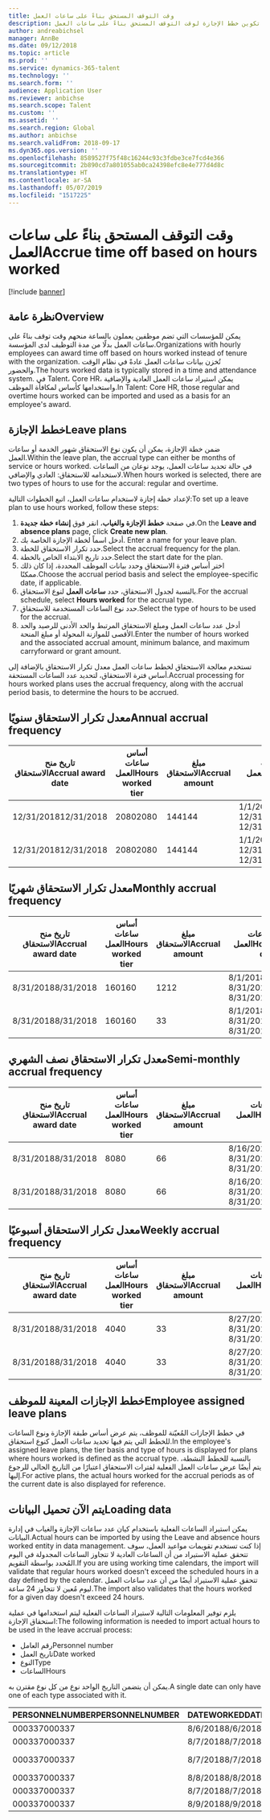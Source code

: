 ```yaml
---
title: وقت التوقف المستحق بناءً على ساعات العمل
description: يوضح هذا الموضوع كيفية تكوين خطط الإجازة لوقت التوقف المستحق بناءً على ساعات العمل.
author: andreabichsel
manager: AnnBe
ms.date: 09/12/2018
ms.topic: article
ms.prod: ''
ms.service: dynamics-365-talent
ms.technology: ''
ms.search.form: ''
audience: Application User
ms.reviewer: anbichse
ms.search.scope: Talent
ms.custom: ''
ms.assetid: ''
ms.search.region: Global
ms.author: anbichse
ms.search.validFrom: 2018-09-17
ms.dyn365.ops.version: ''
ms.openlocfilehash: 8589527f75f48c16244c93c3fdbe3ce7fcd4e366
ms.sourcegitcommit: 2b890cd7a801055ab0ca24398efc8e4e777d4d8c
ms.translationtype: HT
ms.contentlocale: ar-SA
ms.lasthandoff: 05/07/2019
ms.locfileid: "1517225"
---
```

# <a name="accrue-time-off-based-on-hours-worked"></a><span data-ttu-id="df0e8-103">وقت التوقف المستحق بناءً على ساعات العمل</span><span class="sxs-lookup"><span data-stu-id="df0e8-103">Accrue time off based on hours worked</span></span>

[!include [banner](includes/banner.md)]


## <a name="overview"></a><span data-ttu-id="df0e8-104">نظرة عامة</span><span class="sxs-lookup"><span data-stu-id="df0e8-104">Overview</span></span>

<span data-ttu-id="df0e8-105">يمكن للمؤسسات التي تضم موظفين يعملون بالساعة منحهم وقت توقف بناءً على ساعات العمل بدلًا من مدة التوظيف لدى المؤسسة.</span><span class="sxs-lookup"><span data-stu-id="df0e8-105">Organizations with hourly employees can award time off based on hours worked instead of tenure with the organization.</span></span> <span data-ttu-id="df0e8-106">تُخزن بيانات ساعات العمل عادةً في نظام الوقت والحضور.</span><span class="sxs-lookup"><span data-stu-id="df0e8-106">The hours worked data is typically stored in a time and attendance system.</span></span> <span data-ttu-id="df0e8-107">في Talent، Core HR، يمكن استيراد ساعات العمل العادية والإضافية واستخدامها كأساس لمكافأة الموظف.</span><span class="sxs-lookup"><span data-stu-id="df0e8-107">In Talent: Core HR, those regular and overtime hours worked can be imported and used as a basis for an employee's award.</span></span>

## <a name="leave-plans"></a><span data-ttu-id="df0e8-108">خطط الإجازة</span><span class="sxs-lookup"><span data-stu-id="df0e8-108">Leave plans</span></span>

<span data-ttu-id="df0e8-109">ضمن خطة الإجازة، يمكن أن يكون نوع الاستحقاق شهور الخدمة أو ساعات العمل.</span><span class="sxs-lookup"><span data-stu-id="df0e8-109">Within the leave plan, the accrual type can either be months of service or hours worked.</span></span> <span data-ttu-id="df0e8-110">في حالة تحديد ساعات العمل، يوجد نوعان من الساعات لاستخدامه للاستحقاق: العادي والإضافي.</span><span class="sxs-lookup"><span data-stu-id="df0e8-110">When hours worked is selected, there are two types of hours to use for the accural: regular and overtime.</span></span>

<span data-ttu-id="df0e8-111">لإعداد خطة إجازة لاستخدام ساعات العمل، اتبع الخطوات التالية:</span><span class="sxs-lookup"><span data-stu-id="df0e8-111">To set up a leave plan to use hours worked, follow these steps:</span></span>

1. <span data-ttu-id="df0e8-112">في صفحة **خطط الإجازة والغياب**، انقر فوق **إنشاء خطة جديدة**.</span><span class="sxs-lookup"><span data-stu-id="df0e8-112">On the **Leave and absence plans** page, click **Create new plan**.</span></span>
2. <span data-ttu-id="df0e8-113">أدخل اسماً لخطة الإجازة الخاصة بك. </span><span class="sxs-lookup"><span data-stu-id="df0e8-113">Enter a name for your leave plan.</span></span>
3. <span data-ttu-id="df0e8-114">حدد تكرار الاستحقاق للخطة.</span><span class="sxs-lookup"><span data-stu-id="df0e8-114">Select the accrual frequency for the plan.</span></span>
5. <span data-ttu-id="df0e8-115">حدد تاريخ الابتداء الخاص بالخطة.</span><span class="sxs-lookup"><span data-stu-id="df0e8-115">Select the start date for the plan.</span></span>
6. <span data-ttu-id="df0e8-116">اختر أساس فترة الاستحقاق وحدد بيانات الموظف المحددة، إذا كان ذلك ممكنًا.</span><span class="sxs-lookup"><span data-stu-id="df0e8-116">Choose the accrual period basis and select the employee-specific date, if applicable.</span></span>
7. <span data-ttu-id="df0e8-117">بالنسبة لجدول الاستحقاق، حدد **ساعات العمل** لنوع الاستحقاق.</span><span class="sxs-lookup"><span data-stu-id="df0e8-117">For the accrual schedule, select **Hours worked** for the accrual type.</span></span>
8. <span data-ttu-id="df0e8-118">حدد نوع الساعات المستخدمة للاستحقاق.</span><span class="sxs-lookup"><span data-stu-id="df0e8-118">Select the type of hours to be used for the accrual.</span></span>
9. <span data-ttu-id="df0e8-119">أدخل عدد ساعات العمل ومبلغ الاستحقاق المرتبط والحد الأدنى للرصيد والحد الأقصى للموازنة المحولة أو مبلغ المنحة.</span><span class="sxs-lookup"><span data-stu-id="df0e8-119">Enter the number of hours worked and the associated accrual amount, minimum balance, and maximum carryforward or grant amount.</span></span>

<span data-ttu-id="df0e8-120">تستخدم معالجة الاستحقاق لخطط ساعات العمل معدل تكرار الاستحقاق بالإضافة إلى أساس فترة الاستحقاق، لتحديد عدد الساعات المستحقة.</span><span class="sxs-lookup"><span data-stu-id="df0e8-120">Accrual processing for hours worked plans uses the accrual frequency, along with the accrual period basis, to determine the hours to be accrued.</span></span>

## <a name="annual-accrual-frequency"></a><span data-ttu-id="df0e8-121">معدل تكرار الاستحقاق سنويًا</span><span class="sxs-lookup"><span data-stu-id="df0e8-121">Annual accrual frequency</span></span>

| <span data-ttu-id="df0e8-122">تاريخ منح الاستحقاق</span><span class="sxs-lookup"><span data-stu-id="df0e8-122">Accrual award date</span></span>    | <span data-ttu-id="df0e8-123">أساس ساعات العمل</span><span class="sxs-lookup"><span data-stu-id="df0e8-123">Hours worked tier</span></span>    | <span data-ttu-id="df0e8-124">مبلغ الاستحقاق</span><span class="sxs-lookup"><span data-stu-id="df0e8-124">Accrual amount</span></span>        | <span data-ttu-id="df0e8-125">تواريخ ساعات العمل</span><span class="sxs-lookup"><span data-stu-id="df0e8-125">Hours worked dates</span></span>   | <span data-ttu-id="df0e8-126">القيم الفعلية لساعات العمل</span><span class="sxs-lookup"><span data-stu-id="df0e8-126">Hours worked actuals</span></span>| <span data-ttu-id="df0e8-127">المكافأة</span><span class="sxs-lookup"><span data-stu-id="df0e8-127">Award</span></span>               |
| --------------------- | -------------------- | --------------------- | -------------------- |-------------------- |-------------------- |
| <span data-ttu-id="df0e8-128">12/31/2018</span><span class="sxs-lookup"><span data-stu-id="df0e8-128">12/31/2018</span></span>            | <span data-ttu-id="df0e8-129">2080</span><span class="sxs-lookup"><span data-stu-id="df0e8-129">2080</span></span>                 | <span data-ttu-id="df0e8-130">144</span><span class="sxs-lookup"><span data-stu-id="df0e8-130">144</span></span>                   | <span data-ttu-id="df0e8-131">1/1/2018-12/31/2018</span><span class="sxs-lookup"><span data-stu-id="df0e8-131">1/1/2018-12/31/2018</span></span>  | <span data-ttu-id="df0e8-132">2085</span><span class="sxs-lookup"><span data-stu-id="df0e8-132">2085</span></span>                | <span data-ttu-id="df0e8-133">144</span><span class="sxs-lookup"><span data-stu-id="df0e8-133">144</span></span>                 |        
| <span data-ttu-id="df0e8-134">12/31/2018</span><span class="sxs-lookup"><span data-stu-id="df0e8-134">12/31/2018</span></span>            | <span data-ttu-id="df0e8-135">2080</span><span class="sxs-lookup"><span data-stu-id="df0e8-135">2080</span></span>                 | <span data-ttu-id="df0e8-136">144</span><span class="sxs-lookup"><span data-stu-id="df0e8-136">144</span></span>                   | <span data-ttu-id="df0e8-137">1/1/2018-12/31/2018</span><span class="sxs-lookup"><span data-stu-id="df0e8-137">1/1/2018-12/31/2018</span></span>  | <span data-ttu-id="df0e8-138">2000</span><span class="sxs-lookup"><span data-stu-id="df0e8-138">2000</span></span>                | <span data-ttu-id="df0e8-139">0</span><span class="sxs-lookup"><span data-stu-id="df0e8-139">0</span></span>                 |


## <a name="monthly-accrual-frequency"></a><span data-ttu-id="df0e8-140">معدل تكرار الاستحقاق شهريًا</span><span class="sxs-lookup"><span data-stu-id="df0e8-140">Monthly accrual frequency</span></span>

| <span data-ttu-id="df0e8-141">تاريخ منح الاستحقاق</span><span class="sxs-lookup"><span data-stu-id="df0e8-141">Accrual award date</span></span>    | <span data-ttu-id="df0e8-142">أساس ساعات العمل</span><span class="sxs-lookup"><span data-stu-id="df0e8-142">Hours worked tier</span></span>    | <span data-ttu-id="df0e8-143">مبلغ الاستحقاق</span><span class="sxs-lookup"><span data-stu-id="df0e8-143">Accrual amount</span></span>        | <span data-ttu-id="df0e8-144">تواريخ ساعات العمل</span><span class="sxs-lookup"><span data-stu-id="df0e8-144">Hours worked dates</span></span>   | <span data-ttu-id="df0e8-145">القيم الفعلية لساعات العمل</span><span class="sxs-lookup"><span data-stu-id="df0e8-145">Hours worked actuals</span></span>| <span data-ttu-id="df0e8-146">المكافأة</span><span class="sxs-lookup"><span data-stu-id="df0e8-146">Award</span></span>               |
| --------------------- | -------------------- | --------------------- | -------------------- |-------------------- |-------------------- |
| <span data-ttu-id="df0e8-147">8/31/2018</span><span class="sxs-lookup"><span data-stu-id="df0e8-147">8/31/2018</span></span>             | <span data-ttu-id="df0e8-148">160</span><span class="sxs-lookup"><span data-stu-id="df0e8-148">160</span></span>                  | <span data-ttu-id="df0e8-149">12</span><span class="sxs-lookup"><span data-stu-id="df0e8-149">12</span></span>                    | <span data-ttu-id="df0e8-150">8/1/2018-8/31/2018</span><span class="sxs-lookup"><span data-stu-id="df0e8-150">8/1/2018-8/31/2018</span></span>   | <span data-ttu-id="df0e8-151">184</span><span class="sxs-lookup"><span data-stu-id="df0e8-151">184</span></span>                 | <span data-ttu-id="df0e8-152">12</span><span class="sxs-lookup"><span data-stu-id="df0e8-152">12</span></span>                  |        
| <span data-ttu-id="df0e8-153">8/31/2018</span><span class="sxs-lookup"><span data-stu-id="df0e8-153">8/31/2018</span></span>             | <span data-ttu-id="df0e8-154">160</span><span class="sxs-lookup"><span data-stu-id="df0e8-154">160</span></span>                  | <span data-ttu-id="df0e8-155">3</span><span class="sxs-lookup"><span data-stu-id="df0e8-155">3</span></span>                     | <span data-ttu-id="df0e8-156">8/1/2018-8/31/2018</span><span class="sxs-lookup"><span data-stu-id="df0e8-156">8/1/2018-8/31/2018</span></span>   | <span data-ttu-id="df0e8-157">184</span><span class="sxs-lookup"><span data-stu-id="df0e8-157">184</span></span>                 | <span data-ttu-id="df0e8-158">3</span><span class="sxs-lookup"><span data-stu-id="df0e8-158">3</span></span>                   |

## <a name="semi-monthly-accrual-frequency"></a><span data-ttu-id="df0e8-159">معدل تكرار الاستحقاق نصف الشهري</span><span class="sxs-lookup"><span data-stu-id="df0e8-159">Semi-monthly accrual frequency</span></span>

| <span data-ttu-id="df0e8-160">تاريخ منح الاستحقاق</span><span class="sxs-lookup"><span data-stu-id="df0e8-160">Accrual award date</span></span>    | <span data-ttu-id="df0e8-161">أساس ساعات العمل</span><span class="sxs-lookup"><span data-stu-id="df0e8-161">Hours worked tier</span></span>    | <span data-ttu-id="df0e8-162">مبلغ الاستحقاق</span><span class="sxs-lookup"><span data-stu-id="df0e8-162">Accrual amount</span></span>        | <span data-ttu-id="df0e8-163">تواريخ ساعات العمل</span><span class="sxs-lookup"><span data-stu-id="df0e8-163">Hours worked dates</span></span>   | <span data-ttu-id="df0e8-164">القيم الفعلية لساعات العمل</span><span class="sxs-lookup"><span data-stu-id="df0e8-164">Hours worked actuals</span></span>| <span data-ttu-id="df0e8-165">المكافأة</span><span class="sxs-lookup"><span data-stu-id="df0e8-165">Award</span></span>               |
| --------------------- | -------------------- | --------------------- | -------------------- |-------------------- |-------------------- |
| <span data-ttu-id="df0e8-166">8/31/2018</span><span class="sxs-lookup"><span data-stu-id="df0e8-166">8/31/2018</span></span>             | <span data-ttu-id="df0e8-167">80</span><span class="sxs-lookup"><span data-stu-id="df0e8-167">80</span></span>                   | <span data-ttu-id="df0e8-168">6</span><span class="sxs-lookup"><span data-stu-id="df0e8-168">6</span></span>                     | <span data-ttu-id="df0e8-169">8/16/2018-8/31/2018</span><span class="sxs-lookup"><span data-stu-id="df0e8-169">8/16/2018-8/31/2018</span></span>  | <span data-ttu-id="df0e8-170">81</span><span class="sxs-lookup"><span data-stu-id="df0e8-170">81</span></span>                  | <span data-ttu-id="df0e8-171">6</span><span class="sxs-lookup"><span data-stu-id="df0e8-171">6</span></span>                  |        
| <span data-ttu-id="df0e8-172">8/31/2018</span><span class="sxs-lookup"><span data-stu-id="df0e8-172">8/31/2018</span></span>             | <span data-ttu-id="df0e8-173">80</span><span class="sxs-lookup"><span data-stu-id="df0e8-173">80</span></span>                   | <span data-ttu-id="df0e8-174">6</span><span class="sxs-lookup"><span data-stu-id="df0e8-174">6</span></span>                     | <span data-ttu-id="df0e8-175">8/16/2018-8/31/2018</span><span class="sxs-lookup"><span data-stu-id="df0e8-175">8/16/2018-8/31/2018</span></span>  | <span data-ttu-id="df0e8-176">75</span><span class="sxs-lookup"><span data-stu-id="df0e8-176">75</span></span>                  | <span data-ttu-id="df0e8-177">0</span><span class="sxs-lookup"><span data-stu-id="df0e8-177">0</span></span>                   |

## <a name="weekly-accrual-frequency"></a><span data-ttu-id="df0e8-178">معدل تكرار الاستحقاق أسبوعيًا</span><span class="sxs-lookup"><span data-stu-id="df0e8-178">Weekly accrual frequency</span></span>

| <span data-ttu-id="df0e8-179">تاريخ منح الاستحقاق</span><span class="sxs-lookup"><span data-stu-id="df0e8-179">Accrual award date</span></span>    | <span data-ttu-id="df0e8-180">أساس ساعات العمل</span><span class="sxs-lookup"><span data-stu-id="df0e8-180">Hours worked tier</span></span>    | <span data-ttu-id="df0e8-181">مبلغ الاستحقاق</span><span class="sxs-lookup"><span data-stu-id="df0e8-181">Accrual amount</span></span>        | <span data-ttu-id="df0e8-182">تواريخ ساعات العمل</span><span class="sxs-lookup"><span data-stu-id="df0e8-182">Hours worked dates</span></span>   | <span data-ttu-id="df0e8-183">القيم الفعلية لساعات العمل</span><span class="sxs-lookup"><span data-stu-id="df0e8-183">Hours worked actuals</span></span>| <span data-ttu-id="df0e8-184">المكافأة</span><span class="sxs-lookup"><span data-stu-id="df0e8-184">Award</span></span>               |
| --------------------- | -------------------- | --------------------- | -------------------- |-------------------- |-------------------- |
| <span data-ttu-id="df0e8-185">8/31/2018</span><span class="sxs-lookup"><span data-stu-id="df0e8-185">8/31/2018</span></span>             | <span data-ttu-id="df0e8-186">40</span><span class="sxs-lookup"><span data-stu-id="df0e8-186">40</span></span>                   | <span data-ttu-id="df0e8-187">3</span><span class="sxs-lookup"><span data-stu-id="df0e8-187">3</span></span>                     | <span data-ttu-id="df0e8-188">8/27/2018-8/31/2018</span><span class="sxs-lookup"><span data-stu-id="df0e8-188">8/27/2018-8/31/2018</span></span>  | <span data-ttu-id="df0e8-189">42</span><span class="sxs-lookup"><span data-stu-id="df0e8-189">42</span></span>                  | <span data-ttu-id="df0e8-190">3</span><span class="sxs-lookup"><span data-stu-id="df0e8-190">3</span></span>                  |        
| <span data-ttu-id="df0e8-191">8/31/2018</span><span class="sxs-lookup"><span data-stu-id="df0e8-191">8/31/2018</span></span>             | <span data-ttu-id="df0e8-192">40</span><span class="sxs-lookup"><span data-stu-id="df0e8-192">40</span></span>                   | <span data-ttu-id="df0e8-193">3</span><span class="sxs-lookup"><span data-stu-id="df0e8-193">3</span></span>                     | <span data-ttu-id="df0e8-194">8/27/2018-8/31/2018</span><span class="sxs-lookup"><span data-stu-id="df0e8-194">8/27/2018-8/31/2018</span></span>  | <span data-ttu-id="df0e8-195">35</span><span class="sxs-lookup"><span data-stu-id="df0e8-195">35</span></span>                  | <span data-ttu-id="df0e8-196">0</span><span class="sxs-lookup"><span data-stu-id="df0e8-196">0</span></span>                   |

## <a name="employee-assigned-leave-plans"></a><span data-ttu-id="df0e8-197">خطط الإجازات المعينة للموظف</span><span class="sxs-lookup"><span data-stu-id="df0e8-197">Employee assigned leave plans</span></span>

<span data-ttu-id="df0e8-198">في خطط الإجازات المُعيّنة للموظف، يتم عرض أساس طبقة الإجازة ونوع الساعات للخطط التي يتم فيها تحديد ساعات العمل كنوع استحقاق.</span><span class="sxs-lookup"><span data-stu-id="df0e8-198">In the employee's assigned leave plans, the tier basis and type of hours is displayed for plans where hours worked is defined as the accrual type.</span></span> <span data-ttu-id="df0e8-199">بالنسبة للخطط النشطة، يتم أيضًا عرض ساعات العمل الفعلية لفترات الاستحقاق اعتبارًا من التاريخ الحالي للرجوع إليها.</span><span class="sxs-lookup"><span data-stu-id="df0e8-199">For active plans, the actual hours worked for the accrual periods as of the current date is also displayed for reference.</span></span> 

## <a name="loading-data"></a><span data-ttu-id="df0e8-200">يتم الآن تحميل البيانات</span><span class="sxs-lookup"><span data-stu-id="df0e8-200">Loading data</span></span>

<span data-ttu-id="df0e8-201">يمكن استيراد الساعات الفعلية باستخدام كيان عدد ساعات الإجازة والغياب في إدارة البيانات.</span><span class="sxs-lookup"><span data-stu-id="df0e8-201">Actual hours can be imported by using the Leave and absence hours worked entity in data management.</span></span> <span data-ttu-id="df0e8-202">إذا كنت تستخدم تقويمات مواعيد العمل، سوف تتحقق عملية الاستيراد من أن الساعات العادية لا تتجاوز الساعات المجدولة في اليوم المُحدد بواسطة التقويم.</span><span class="sxs-lookup"><span data-stu-id="df0e8-202">If you are using working time calendars, the import will validate that regular hours worked doesn't exceed the scheduled hours in a day defined by the calendar.</span></span> <span data-ttu-id="df0e8-203">تتحقق عملية الاستيراد أيضًا من أن عدد ساعات العمل ليوم مُعين لا تتجاوز 24 ساعة.</span><span class="sxs-lookup"><span data-stu-id="df0e8-203">The import also validates that the hours worked for a given day doesn't exceed 24 hours.</span></span> 

<span data-ttu-id="df0e8-204">يلزم توفير المعلومات التالية لاستيراد الساعات الفعلية ليتم استخدامها في عملية استحقاق الإجازة:</span><span class="sxs-lookup"><span data-stu-id="df0e8-204">The following information is needed to import actual hours to be used in the leave accrual process:</span></span>

+ <span data-ttu-id="df0e8-205">رقم العامل</span><span class="sxs-lookup"><span data-stu-id="df0e8-205">Personnel number</span></span> 
+ <span data-ttu-id="df0e8-206">تاريخ العمل</span><span class="sxs-lookup"><span data-stu-id="df0e8-206">Date worked</span></span>
+ <span data-ttu-id="df0e8-207">النوع</span><span class="sxs-lookup"><span data-stu-id="df0e8-207">Type</span></span>
+ <span data-ttu-id="df0e8-208">الساعات</span><span class="sxs-lookup"><span data-stu-id="df0e8-208">Hours</span></span>

<span data-ttu-id="df0e8-209">يمكن أن يتضمن التاريخ الواحد نوع من كل نوع مقترن به.</span><span class="sxs-lookup"><span data-stu-id="df0e8-209">A single date can only have one of each type associated with it.</span></span>

| <span data-ttu-id="df0e8-210">PERSONNELNUMBER</span><span class="sxs-lookup"><span data-stu-id="df0e8-210">PERSONNELNUMBER</span></span>       | <span data-ttu-id="df0e8-211">DATEWORKED</span><span class="sxs-lookup"><span data-stu-id="df0e8-211">DATEWORKED</span></span>           | <span data-ttu-id="df0e8-212">النوع</span><span class="sxs-lookup"><span data-stu-id="df0e8-212">TYPE</span></span>                  | <span data-ttu-id="df0e8-213">الساعات</span><span class="sxs-lookup"><span data-stu-id="df0e8-213">HOURS</span></span>                |
| --------------------- | -------------------- | --------------------- | -------------------- |
| <span data-ttu-id="df0e8-214">000337</span><span class="sxs-lookup"><span data-stu-id="df0e8-214">000337</span></span>                | <span data-ttu-id="df0e8-215">8/6/2018</span><span class="sxs-lookup"><span data-stu-id="df0e8-215">8/6/2018</span></span>             | <span data-ttu-id="df0e8-216">عادي</span><span class="sxs-lookup"><span data-stu-id="df0e8-216">Regular</span></span>               | <span data-ttu-id="df0e8-217">8</span><span class="sxs-lookup"><span data-stu-id="df0e8-217">8</span></span>                    |       
| <span data-ttu-id="df0e8-218">000337</span><span class="sxs-lookup"><span data-stu-id="df0e8-218">000337</span></span>                | <span data-ttu-id="df0e8-219">8/7/2018</span><span class="sxs-lookup"><span data-stu-id="df0e8-219">8/7/2018</span></span>             | <span data-ttu-id="df0e8-220">عادي</span><span class="sxs-lookup"><span data-stu-id="df0e8-220">Regular</span></span>               | <span data-ttu-id="df0e8-221">8</span><span class="sxs-lookup"><span data-stu-id="df0e8-221">8</span></span>                    |
| <span data-ttu-id="df0e8-222">000337</span><span class="sxs-lookup"><span data-stu-id="df0e8-222">000337</span></span>                | <span data-ttu-id="df0e8-223">8/7/2018</span><span class="sxs-lookup"><span data-stu-id="df0e8-223">8/7/2018</span></span>             | <span data-ttu-id="df0e8-224">أجور إضافية</span><span class="sxs-lookup"><span data-stu-id="df0e8-224">Overtime</span></span>              | <span data-ttu-id="df0e8-225">3</span><span class="sxs-lookup"><span data-stu-id="df0e8-225">3</span></span>                    |
| <span data-ttu-id="df0e8-226">000337</span><span class="sxs-lookup"><span data-stu-id="df0e8-226">000337</span></span>                | <span data-ttu-id="df0e8-227">8/8/2018</span><span class="sxs-lookup"><span data-stu-id="df0e8-227">8/8/2018</span></span>             | <span data-ttu-id="df0e8-228">عادي</span><span class="sxs-lookup"><span data-stu-id="df0e8-228">Regular</span></span>               | <span data-ttu-id="df0e8-229">8</span><span class="sxs-lookup"><span data-stu-id="df0e8-229">8</span></span>                    |
| <span data-ttu-id="df0e8-230">000337</span><span class="sxs-lookup"><span data-stu-id="df0e8-230">000337</span></span>                | <span data-ttu-id="df0e8-231">8/7/2018</span><span class="sxs-lookup"><span data-stu-id="df0e8-231">8/7/2018</span></span>             | <span data-ttu-id="df0e8-232">عادي</span><span class="sxs-lookup"><span data-stu-id="df0e8-232">Regular</span></span>               | <span data-ttu-id="df0e8-233">8</span><span class="sxs-lookup"><span data-stu-id="df0e8-233">8</span></span>                    |
| <span data-ttu-id="df0e8-234">000337</span><span class="sxs-lookup"><span data-stu-id="df0e8-234">000337</span></span>                | <span data-ttu-id="df0e8-235">8/9/2018</span><span class="sxs-lookup"><span data-stu-id="df0e8-235">8/9/2018</span></span>             | <span data-ttu-id="df0e8-236">عادي</span><span class="sxs-lookup"><span data-stu-id="df0e8-236">Regular</span></span>               | <span data-ttu-id="df0e8-237">8</span><span class="sxs-lookup"><span data-stu-id="df0e8-237">8</span></span>                    |
